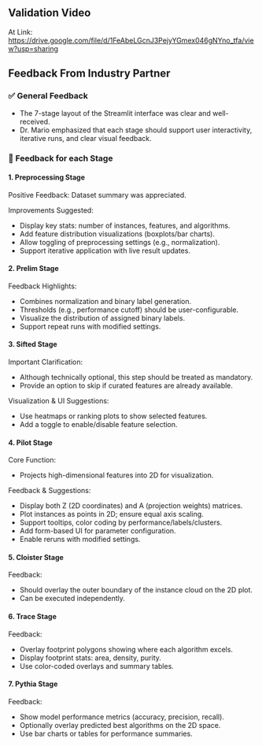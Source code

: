 ## Validation Video

At Link: https://drive.google.com/file/d/1FeAbeLGcnJ3PejyYGmex046gNYno_tfa/view?usp=sharing

## Feedback From Industry Partner
### ✅ General Feedback
- The 7-stage layout of the Streamlit interface was clear and well-received.
- Dr. Mario emphasized that each stage should support user interactivity, iterative runs, and clear visual feedback.

### 📌 Feedback for each Stage
#### 1. Preprocessing Stage
Positive Feedback: Dataset summary was appreciated.

Improvements Suggested:

- Display key stats: number of instances, features, and algorithms.
- Add feature distribution visualizations (boxplots/bar charts).
- Allow toggling of preprocessing settings (e.g., normalization).
- Support iterative application with live result updates.

#### 2. Prelim Stage
Feedback Highlights:
- Combines normalization and binary label generation.
- Thresholds (e.g., performance cutoff) should be user-configurable.
- Visualize the distribution of assigned binary labels.
- Support repeat runs with modified settings.

#### 3. Sifted Stage

Important Clarification:
- Although technically optional, this step should be treated as mandatory.
- Provide an option to skip if curated features are already available.

Visualization & UI Suggestions:
- Use heatmaps or ranking plots to show selected features.
- Add a toggle to enable/disable feature selection.

#### 4. Pilot Stage

Core Function:

- Projects high-dimensional features into 2D for visualization.

Feedback & Suggestions:

- Display both Z (2D coordinates) and A (projection weights) matrices.
- Plot instances as points in 2D; ensure equal axis scaling.
- Support tooltips, color coding by performance/labels/clusters.
- Add form-based UI for parameter configuration.
- Enable reruns with modified settings. 

#### 5. Cloister Stage

Feedback:
- Should overlay the outer boundary of the instance cloud on the 2D plot.
- Can be executed independently.

#### 6. Trace Stage

Feedback:
- Overlay footprint polygons showing where each algorithm excels.
- Display footprint stats: area, density, purity.
- Use color-coded overlays and summary tables.

#### 7. Pythia Stage

Feedback:
- Show model performance metrics (accuracy, precision, recall).
- Optionally overlay predicted best algorithms on the 2D space.
- Use bar charts or tables for performance summaries.
